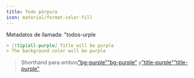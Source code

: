 ```yaml
---
title: Todo púrpura
icon: material/format-color-fill
---
```


Metadatos de llamada: "todos-urple

```md
> [!tip|all-purple] Title will be purple
> The background color will be purple
```
> Shorthand para ambos["bg-purple"](../bg-styling/page-4.md)["bg-purple"](../bg-styling/page-4.md)
> y["title-purple"](../title-styling/page-4.md)["title-purple"](../title-styling/page-4.md)

